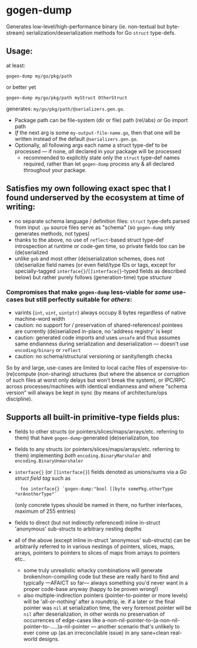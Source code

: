 # gogen-dump

Generates low-level/high-performance binary (ie. non-textual but byte-stream) serialization/deserialization methods for Go `struct` type-defs.

## Usage:

at least:

    gogen-dump my/go/pkg/path

or better yet

    gogen-dump my/go/pkg/path myStruct OtherStruct

generates: `my/go/pkg/path/@serializers.gen.go`.

- Package path can be file-system (dir or file) path (rel/abs) or Go import path
- *If* the next arg is some `my-output-file-name.go`, then that one will be written instead of the default `@serializers.gen.go`.
- Optionally, all following args each name a struct type-def to be processed — if none, *all* declared in your package will be processed
  - recommended to explicitly state only the `struct` type-def names required, rather than let `gogen-dump` process any & all declared throughout your package.

## Satisfies my own following exact spec that I found underserved by the ecosystem at time of writing:

- no separate schema language / definition files: `struct` type-defs parsed from input `.go` source files serve as "schema" (so `gogen-dump` only generates methods, not types)
- thanks to the above, no use of `reflect`-based struct type-def introspection at runtime or code-gen time, so private fields too can be (de)serialized
- unlike `gob` and most other (de)serialization schemes, does not (de)serialize field names (or even field/type IDs or tags, except for specially-tagged `interface{}`/`[]interface{}`-typed fields as described below) but rather purely follows (generation-time) type *structure*

### Compromises that make `gogen-dump` less-viable for *some* use-cases but still perfectly suitable for *others*:

- varints (`int`, `uint`, `uintptr`) always occupy 8 bytes regardless of native machine-word width
- caution: no support for / preservation of shared-references! pointees are currently (de)serialized in-place, no 'address registry' is kept
- caution: generated code imports and uses `unsafe` and thus assumes same endianness during serialization and deserialization — doesn't use `encoding/binary` or `reflect`
- caution: no schema/structural versioning or sanity/length checks

So by and large, use-cases are limited to local cache files of expensive-to-(re)compute (non-sharing) structures (but where the absence or corruption of such files at worst only delays but won't break the system), or IPC/RPC across processes/machines with identical endianness and where "schema version" will always be kept in sync (by means of architecture/ops discipline).

## Supports all built-in primitive-type fields plus:

- fields to other structs (or pointers/slices/maps/arrays/etc. referring to them) that have `gogen-dump`-generated (de)serialization, too
- fields to any structs (or pointers/slices/maps/arrays/etc. referring to them) implementing *both* `encoding.BinaryMarshaler` and `encoding.BinaryUnmarshaler`
- `interface{}` (or `[]interface{}`) fields denoted as unions/sums via a *Go struct field tag* such as

        foo interface{} `gogen-dump:"bool []byte somePkg.otherType *orAnotherType"`

    (only concrete types should be named in there, no further interfaces, maximum of 255 entries)
- fields to direct (but not indirectly referenced) inline in-struct 'anonymous' sub-structs to arbitrary nesting depths
- all of the above (except inline in-struct 'anonymous' sub-structs) can be arbitrarily referred to in various nestings of pointers, slices, maps, arrays, pointers to pointers to slices of maps from arrays to pointers etc..
  - some truly unrealistic whacky combinations will generate broken/non-compiling code but these are really hard to find and typically —AFAICT so far— always something you'd never want in a proper code-base anyway (happy to be proven wrong!)
  - also multiple-indirection pointers (pointer-to-pointer or more levels) will be 'all-or-nothing' after a roundtrip, ie. if a later or the final pointer was `nil` at serialization time, the very foremost pointer will be `nil` after deserialization, in other words no preservation of occurrences of edge-cases like a-non-nil-pointer-to-(a-non-nil-pointer-to-.....)a-nil-pointer — another scenario that's unlikely to ever come up (as an irreconcilable issue) in any sane+clean real-world designs.

